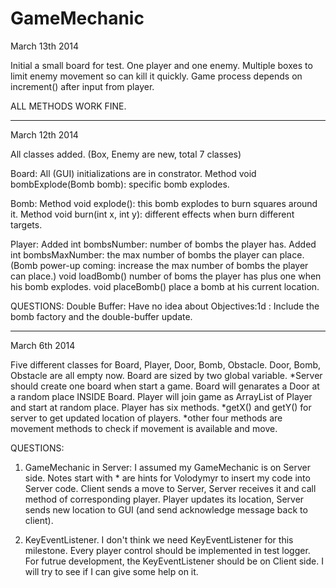 GameMechanic
============
March 13th 2014

Initial a small board for test.
One player and one enemy.
Multiple boxes to limit enemy movement so can kill it quickly.
Game process depends on increment() after input from player.

ALL METHODS WORK FINE.

-----------------------------------------------------------------------------------------------------------------
March 12th 2014

All classes added. (Box, Enemy are new, total 7 classes)

Board:
All (GUI) initializations are in constrator.
Method void bombExplode(Bomb bomb): specific bomb explodes.

Bomb:
Method void explode(): this bomb explodes to burn squares around it.
Method void burn(int x, int y): different effects when burn different targets.

Player:
Added int bombsNumber: number of bombs the player has.
Added int bombsMaxNumber: the max number of bombs the player can place.
(Bomb power-up coming: increase the max number of bombs the player can place.)
void loadBomb() number of boms the player has plus one when his bomb explodes.
void placeBomb() place a bomb at his current location.

QUESTIONS:
Double Buffer:
Have no idea about Objectives:1d : Include the bomb factory and the double-buffer update.


-----------------------------------------------------------------------------------------------------------------
March 6th 2014

Five different classes for Board, Player, Door, Bomb, Obstacle.
Door, Bomb, Obstacle are all empty now.
Board are sized by two global variable.
*Server should create one board when start a game.
Board will genarates a Door at a random place INSIDE Board.
Player will join game as ArrayList of Player and start at random place.
Player has six methods.
*getX() and getY() for server to get updated location of players.
*other four methods are movement methods to check if movement is available and move.

QUESTIONS:

1. GameMechanic in Server:
I assumed my GameMechanic is on Server side.
Notes start with * are hints for Volodymyr to insert my code into Server code.
Client sends a move to Server, Server receives it and call method of corresponding player.
Player updates its location, Server sends new location to GUI (and send acknowledge message back to client).

2. KeyEventListener.
I don't think we need KeyEventListener for this milestone. 
Every player control should be implemented in test logger.
For futrue development, the KeyEventListener should be on Client side.
I will try to see if I can give some help on it.
